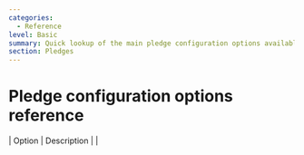 ```yaml
---
categories:
  - Reference
level: Basic
summary: Quick lookup of the main pledge configuration options available when enabling pledges on CiviCRM contribution pages.
section: Pledges
---
```


# Pledge configuration options reference

| Option                        | Description                                                                 |
|
